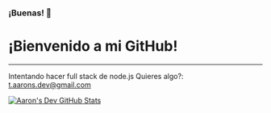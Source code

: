 ### ¡Buenas! 👋

# ¡Bienvenido a mi GitHub!
-------------------------
Intentando hacer full stack de node.js
Quieres algo?: t.aarons.dev@gmail.com

[![Aaron's Dev GitHub Stats](https://github-readme-stats.vercel.app/api?username=aarons-dev)](https://github.com/aarons-dev)
